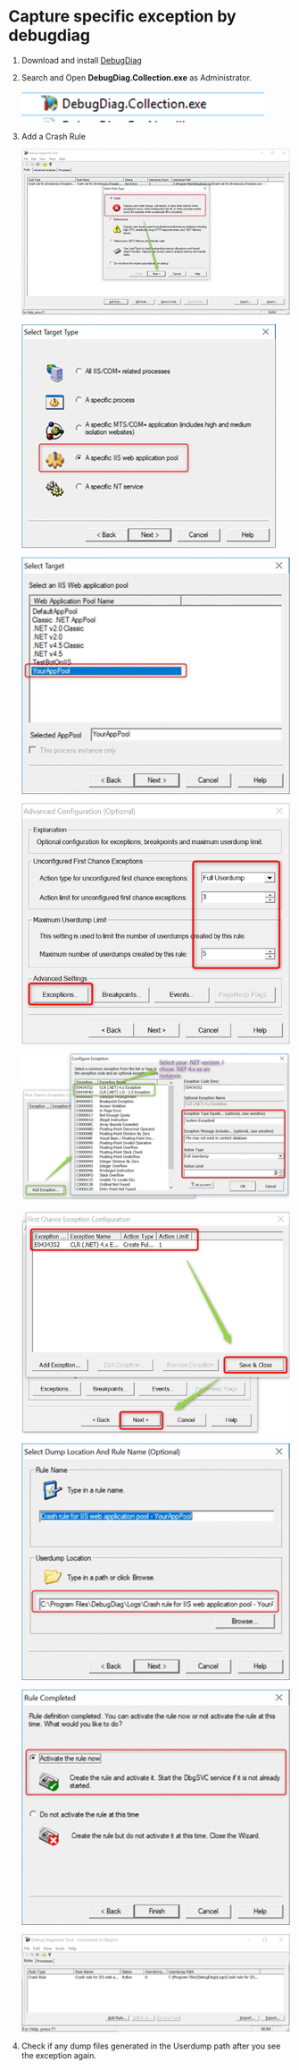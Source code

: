 # Capture specific exception by debugdiag
1. Download and install [DebugDiag](https://www.microsoft.com/en-us/download/details.aspx?id=103453) 

1. Search and Open **DebugDiag.Collection.exe** as Administrator.

    ![](/Dump/images/debugdiag10.png)
    
1. Add a Crash Rule

    ![](/Dump/images/debugdiag1.png)

    ![](/Dump/images/debugdiag2.png)

    ![](/Dump/images/debugdiag3.png)

    ![](/Dump/images/debugdiag4.png)

    ![](/Dump/images/debugdiag5.png)

    ![](/Dump/images/debugdiag6.png)

    ![](/Dump/images/debugdiag7.png)

    ![](/Dump/images/debugdiag8.png)

    ![](/Dump/images/debugdiag9.png)

1. Check if any dump files generated in the Userdump path after you see the exception again.

